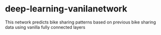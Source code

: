 # deep-learning-vanilanetwork
This network predicts bike sharing patterns based on previous bike sharing data using vanilla fully connected layers
